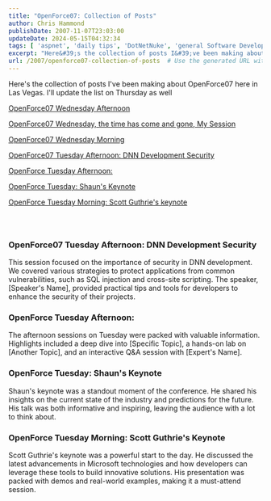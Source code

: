```yaml
---
title: "OpenForce07: Collection of Posts"
author: Chris Hammond
publishDate: 2007-11-07T23:03:00
updateDate: 2024-05-15T04:32:34
tags: [ 'aspnet', 'daily tips', 'DotNetNuke', 'general Software Development', 'OpenForce 07' ]
excerpt: "Here&#39;s the collection of posts I&#39;ve been making about OpenForce07 here in Las Vegas. I&#39;ll update the list on Thursday as well OpenForce07 Wednesday AfternoonOpenForce07 Wednesday, the time has come and gone, My Session OpenForce07 Wednesday Morning OpenForce07 Tuesday Afternoon: DNN Development Security OpenForce Tuesday Afternoon: OpenForce Tuesday: Shaun&#39;s Keynote OpenForce Tuesday Morning: Scott Guthrie&#39;s keynote &nbsp; Posted from... "
url: /2007/openforce07-collection-of-posts  # Use the generated URL with year
---
```

<p mce_keep="true">Here&#39;s the collection of posts I&#39;ve been making about OpenForce07 here in Las Vegas. I&#39;ll update the list on Thursday as well</p>  <p mce_keep="true"><a href="https://www.dotnetnuke.com/Community/Blogs/tabid/825/EntryID/1627/Default.aspx" id="dnn_ctr2612_MainView_ViewBlog_lstBlogView_ctl00_lnkEntry" mce_href="https://www.dotnetnuke.com/Community/Blogs/tabid/825/EntryID/1627/Default.aspx">OpenForce07 Wednesday Afternoon</a></p>  <p><a href="https://www.dotnetnuke.com/Community/Blogs/tabid/825/EntryID/1624/Default.aspx" id="dnn_ctr2612_MainView_ViewBlog_lstBlogView_ctl01_lnkEntry" mce_href="https://www.dotnetnuke.com/Community/Blogs/tabid/825/EntryID/1624/Default.aspx">OpenForce07 Wednesday, the time has come and gone, My Session</a></p>  <p mce_keep="true"><a href="https://www.dotnetnuke.com/Community/Blogs/tabid/825/EntryID/1623/Default.aspx" id="dnn_ctr2612_MainView_ViewBlog_lstBlogView_ctl02_lnkEntry" mce_href="https://www.dotnetnuke.com/Community/Blogs/tabid/825/EntryID/1623/Default.aspx">OpenForce07 Wednesday Morning</a></p>  <p mce_keep="true"><a href="https://www.dotnetnuke.com/Community/Blogs/tabid/825/EntryID/1622/Default.aspx" id="dnn_ctr2612_MainView_ViewBlog_lstBlogView_ctl03_lnkEntry" mce_href="https://www.dotnetnuke.com/Community/Blogs/tabid/825/EntryID/1622/Default.aspx">OpenForce07 Tuesday Afternoon: DNN Development Security</a></p>  <p mce_keep="true"><a href="https://www.dotnetnuke.com/Community/Blogs/tabid/825/EntryID/1620/Default.aspx" id="dnn_ctr2612_MainView_ViewBlog_lstBlogView_ctl04_lnkEntry" mce_href="https://www.dotnetnuke.com/Community/Blogs/tabid/825/EntryID/1620/Default.aspx">OpenForce Tuesday Afternoon:</a></p>  <p mce_keep="true"><a href="https://www.dotnetnuke.com/Community/Blogs/tabid/825/EntryID/1618/Default.aspx" id="dnn_ctr2612_MainView_ViewBlog_lstBlogView_ctl05_lnkEntry" mce_href="https://www.dotnetnuke.com/Community/Blogs/tabid/825/EntryID/1618/Default.aspx">OpenForce Tuesday: Shaun&#39;s Keynote</a></p>  <p mce_keep="true"><a href="https://www.dotnetnuke.com/Community/Blogs/tabid/825/EntryID/1617/Default.aspx" id="dnn_ctr2612_MainView_ViewBlog_lstBlogView_ctl06_lnkEntry" mce_href="https://www.dotnetnuke.com/Community/Blogs/tabid/825/EntryID/1617/Default.aspx">OpenForce Tuesday Morning: Scott Guthrie&#39;s keynote</a></p>  <h3>&nbsp;</h3>  <h3>OpenForce07 Tuesday Afternoon: DNN Development Security</h3>  <p>This session focused on the importance of security in DNN development. We covered various strategies to protect applications from common vulnerabilities, such as SQL injection and cross-site scripting. The speaker, [Speaker&#39;s Name], provided practical tips and tools for developers to enhance the security of their projects.</p>  <h3>OpenForce Tuesday Afternoon:</h3>  <p>The afternoon sessions on Tuesday were packed with valuable information. Highlights included a deep dive into [Specific Topic], a hands-on lab on [Another Topic], and an interactive Q&amp;A session with [Expert&#39;s Name].</p>  <h3>OpenForce Tuesday: Shaun&#39;s Keynote</h3>  <p>Shaun&#39;s keynote was a standout moment of the conference. He shared his insights on the current state of the industry and predictions for the future. His talk was both informative and inspiring, leaving the audience with a lot to think about.</p>  <h3>OpenForce Tuesday Morning: Scott Guthrie&#39;s Keynote</h3>  <p>Scott Guthrie&#39;s keynote was a powerful start to the day. He discussed the latest advancements in Microsoft technologies and how developers can leverage these tools to build innovative solutions. His presentation was packed with demos and real-world examples, making it a must-attend session.</p> 

